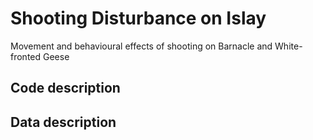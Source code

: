 # Shooting Disturbance on Islay
Movement and behavioural effects of shooting on Barnacle and White-fronted Geese

## Code description

## Data description
